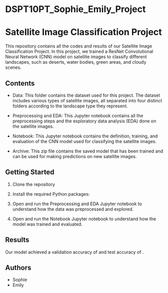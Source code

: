 # DSPT10PT_Sophie_Emily_Project
# Satellite Image Classification Project

This repository contains all the codes and results of our Satellite Image Classification Project. In this project, we trained a ResNet Convolutional Neural Network (CNN) model on satellite images to classify different landscapes, such as deserts, water bodies, green areas, and cloudy scenes.

## Contents

- Data: This folder contains the dataset used for this project. The dataset includes various types of satellite images, all separated into four distinct folders according to the landscape type they represent.

- Preprocessing and EDA: This Jupyter notebook contains all the preprocessing steps and the exploratory data analysis (EDA) done on the satellite images.

- Notebook: This Jupyter notebook contains the definition, training, and evaluation of the CNN model used for classifying the satellite images.

- Archive: This zip file contains the saved model that has been trained and can be used for making predictions on new satellite images.

## Getting Started

1. Clone the repository
   
2. Install the required Python packages:

3. Open and run the Preprocessing and EDA Jupyter notebook to understand how the data was preprocessed and explored.

5. Open and run the Notebook Jupyter notebook to understand how the model was trained and evaluated.

## Results

Our model achieved a validation accuracy of  and test accuracy of . 

## Authors

* Sophie
* Emily
